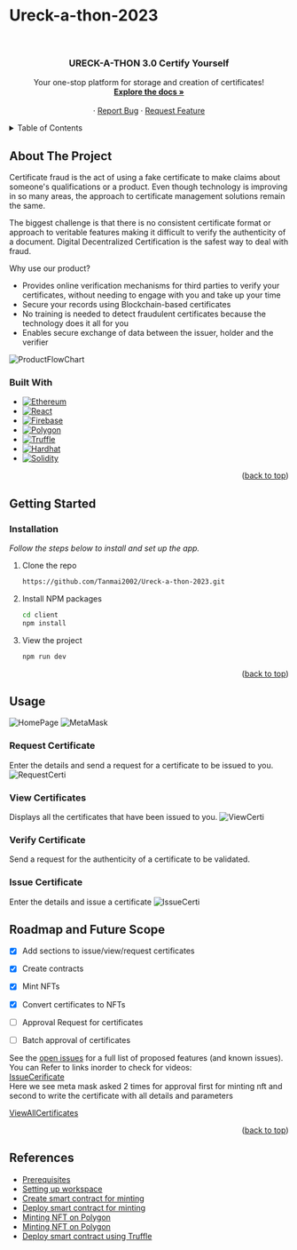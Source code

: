 # Ureck-a-thon-2023
<a name="readme-top"></a>
<br />
<div align="center">


  <h3 align="center">URECK-A-THON 3.0 Certify Yourself</h3>

  <p align="center">
    Your one-stop platform for storage and creation of certificates!
    <br />
    <a href="https://github.com/Tanmai2002/Ureck-a-thon-2023"><strong>Explore the docs »</strong></a>
    <br />
    <br />
    ·
    <a href="https://github.com/Tanmai2002/Ureck-a-thon-2023/issues">Report Bug</a>
    ·
    <a href="https://github.com/Tanmai2002/Ureck-a-thon-2023/issues">Request Feature</a>
  </p>
</div>



<!-- TABLE OF CONTENTS -->
<details>
  <summary>Table of Contents</summary>
  <ol>
    <li>
      <a href="#about-the-project">About The Project</a>
      <ul>
        <li><a href="#built-with">Built With</a></li>
      </ul>
    </li>
    <li>
      <a href="#getting-started">Getting Started</a>
      <ul>
        <li><a href="#installation">Installation</a></li>
      </ul>
    </li>
    <li>
        <a href="#usage">Usage</a>
        <ul>
            <li><a href="#request-certificate">Request Certificate<a/></li>
            <li><a href="#view-certificates">View Certificates<a/></li>
            <li><a href="#verify-certificate">Verify Certificate<a/></li>
        </ul>
    </li>
    <li><a href="#roadmap-and-future-scope">Roadmap and Future Scope</a></li>
    <li><a href="#references">References</a></li>
  </ol>
</details>



<!-- ABOUT THE PROJECT -->
## About The Project

Certificate fraud is the act of using a fake certificate to make claims about  someone's qualifications or a product. Even though technology is improving in so many areas, the approach to certificate management solutions remain the same.

The biggest challenge is that there is no consistent certificate format or approach to veritable features making it difficult to verify the authenticity of a document. Digital Decentralized Certification is the safest way to deal with fraud.

Why use our product?
* Provides online verification mechanisms for third parties to verify your certificates, without needing to engage with you and take up your time
* Secure your records using Blockchain-based certificates
* No training is needed to detect fraudulent certificates because the technology does it all for you
* Enables secure exchange of data between the issuer, holder and the verifier

![ProductFlowChart][product-flow-chart]


### Built With
* [![Ethereum][Ethereum.com]][Ethereum-url]
* [![React][React.js]][React-url]
* [![Firebase][Firebase.com]][Firebase-url]
* [![Polygon][Polygon.com]][Polygon-url]
* [![Truffle][Truffle.com]][Truffle-url]
* [![Hardhat][Hardhat.com]][HardHat-url]
* [![Solidity][Solidity.com]][Solidity-url]

<p align="right">(<a href="#readme-top">back to top</a>)</p>



<!-- GETTING STARTED -->
## Getting Started
### Installation

_Follow the steps below to install and set up the app._
1. Clone the repo
   ```sh
   https://github.com/Tanmai2002/Ureck-a-thon-2023.git
   ```
2. Install NPM packages
   ```sh
   cd client
   npm install
   ```
3. View the project
    ```sh
    npm run dev
    ```
<p align="right">(<a href="#readme-top">back to top</a>)</p>


<!-- USAGE EXAMPLES -->
## Usage
![HomePage][home_page]
![MetaMask][metamask]
### Request Certificate
Enter the details and send a request for a certificate to be issued to you.
![RequestCerti][request_certi]
### View Certificates
Displays all the certificates that have been issued to you.
![ViewCerti][view_certi]
### Verify Certificate
Send a request for the authenticity of a certificate to be validated.
### Issue Certificate
Enter the details and issue a certificate
![IssueCerti][issue_certificate]



<!-- ROADMAP -->
## Roadmap and Future Scope

- [x] Add sections to issue/view/request certificates
- [x] Create contracts
- [x] Mint NFTs
- [x] Convert certificates to NFTs
- [ ] Approval Request for certificates
- [ ] Batch approval of certificates


See the [open issues](https://github.com/Tanmai2002/Ureck-a-thon-2023/issues) for a full list of proposed features (and known issues).
You can Refer to links inorder to check for videos:
<br/>
[IssueCerificate]
<br/>
Here we see meta mask asked 2 times for approval first for minting nft and second to write the certificate with all details and parameters 

[ViewAllCertificates]


<p align="right">(<a href="#readme-top">back to top</a>)</p>



<!-- REFERENCES -->
## References
- [Prerequisites](https://wiki.polygon.technology/docs/develop/nftstorage/#prerequisites)
- [Setting up workspace](https://wiki.polygon.technology/docs/develop/nftstorage/#set-up-your-workspace)
- [Create smart contract for minting](https://wiki.polygon.technology/docs/develop/nftstorage/#create-the-smart-contract-for-minting)
- [Deploy smart contract for minting](https://wiki.polygon.technology/docs/develop/nftstorage/#deploy-the-smart-contract-to-polygon)
- [Minting NFT on Polygon](https://wiki.polygon.technology/docs/develop/nftstorage/#minting-the-nft-on-polygon)
- [Minting NFT on Polygon](https://wiki.polygon.technology/docs/develop/nftstorage/#minting-the-nft-on-polygon)
- [Deploy smart contract using  Truffle](https://wiki.polygon.technology/docs/develop/truffle)


<!-- MARKDOWN LINKS & IMAGES -->
[home_page]: images/home_page.png
[metamask]: images/metamask.png
[issue_certificate]: images/issue_certificates.png
[request_certi]: images/request_certi.png
[view_certi]: images/certificates.png
[product-flow-chart]: images/flowchart.jpeg
[ViewAllCertificates]:https://drive.google.com/file/d/1Hd3pe8E1AGIITirSEsqSIdTrN79ZJdYc/view?usp=sharing
[IssueCerificate]:https://drive.google.com/file/d/1-VgFSaXhj15IGPiz2PlWGwk3z0OE6EDL/view?usp=share_link
[React.js]: https://img.shields.io/badge/-React-61DAFB?logo=react&logoColor=black&style=flat&logoWidth=20
[React-url]: https://reactjs.org/
[Firebase.com]: https://img.shields.io/badge/-Firebase-black?logo=firebase&logoColor=FFA611&style=flat&logoWidth=20
[Firebase-url]: https://firebase.google.com/
[Ethereum.com]: https://img.shields.io/badge/-Ethereum-black?logo=ethereum&logoColor=white&style=flat&logoWidth=20
[Ethereum-url]: https://ethereum.org/en/
[Polygon-url]: https://polygon.technology/
[Polygon.com]: https://img.shields.io/badge/-Polygon-8247E5?logo=&logoColor=black&style=flat&logoWidth=20
[Truffle.com]: https://img.shields.io/badge/-Truffle-grey?logo=&logoColor=black&style=flat&logoWidth=20
[Truffle-url]: https://trufflesuite.com/
[HardHat.com]: https://img.shields.io/badge/-Hardhat-yellow?logo=&logoColor=black&style=flat&logoWidth=2
[Hardhat-url]: https://hardhat.org/
[Solidity.com]: https://img.shields.io/badge/-Solidity-grey?logo=&logoColor=black&style=flat&logoWidth=2
[Solidity-url]: https://soliditylang.org/
